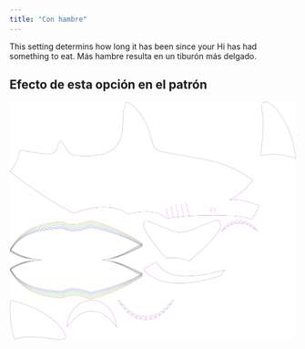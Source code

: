 ```yaml
---
title: "Con hambre"
---
```


This setting determins how long it has been since your Hi has had something to eat. Más hambre resulta en un tiburón más delgado.

## Efecto de esta opción en el patrón

![Esta imagen muestra el efecto de esta opción superponiendo varias variantes que tienen un valor diferente para esta opción](hi_hungry_sample.svg "Efecto de esta opción en el patrón")
